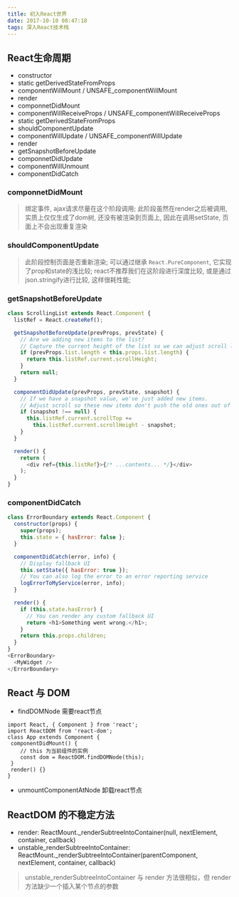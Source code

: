 ```yaml
---
title: 初入React世界
date: 2017-10-10 08:47:18
tags: 深入React技术栈
---
```

## React生命周期
- constructor
- static getDerivedStateFromProps
- componentWillMount / UNSAFE_componentWillMount
- render
- componnetDidMount
- componentWillReceiveProps / UNSAFE_componentWillReceiveProps
- static getDerivedStateFromProps
- shouldComponentUpdate
- componentWillUpdate / UNSAFE_componentWillUpdate
- render
- getSnapshotBeforeUpdate
- componnetDidUpdate
- componentWillUnmount
- componentDidCatch

### componnetDidMount
> 绑定事件, ajax请求尽量在这个阶段调用; 此阶段虽然在render之后被调用, 实质上仅仅生成了dom树, 还没有被渲染到页面上, 因此在调用setState, 页面上不会出现重复渲染

### shouldComponentUpdate
> 此阶段控制页面是否重新渲染; 可以通过继承 `React.PureComponent`, 它实现了prop和state的浅比较; react不推荐我们在这阶段进行深度比较, 或是通过json.stringify进行比较, 这样很耗性能;

### getSnapshotBeforeUpdate
```js
class ScrollingList extends React.Component {
  listRef = React.createRef();

  getSnapshotBeforeUpdate(prevProps, prevState) {
    // Are we adding new items to the list?
    // Capture the current height of the list so we can adjust scroll later.
    if (prevProps.list.length < this.props.list.length) {
      return this.listRef.current.scrollHeight;
    }
    return null;
  }

  componentDidUpdate(prevProps, prevState, snapshot) {
    // If we have a snapshot value, we've just added new items.
    // Adjust scroll so these new items don't push the old ones out of view.
    if (snapshot !== null) {
      this.listRef.current.scrollTop +=
        this.listRef.current.scrollHeight - snapshot;
    }
  }

  render() {
    return (
      <div ref={this.listRef}>{/* ...contents... */}</div>
    );
  }
}
```

### componentDidCatch

```js
class ErrorBoundary extends React.Component {
  constructor(props) {
    super(props);
    this.state = { hasError: false };
  }

  componentDidCatch(error, info) {
    // Display fallback UI
    this.setState({ hasError: true });
    // You can also log the error to an error reporting service
    logErrorToMyService(error, info);
  }

  render() {
    if (this.state.hasError) {
      // You can render any custom fallback UI
      return <h1>Something went wrong.</h1>;
    }
    return this.props.children;
  }
}
<ErrorBoundary>
  <MyWidget />
</ErrorBoundary>
```

## React 与 DOM
- findDOMNode 需要react节点

```
import React, { Component } from 'react';
import ReactDOM from 'react-dom';
class App extends Component { 
 componentDidMount() {
 	// this 为当前组件的实例
	const dom = ReactDOM.findDOMNode(this); 
 }
 render() {} 
}
```

- unmountComponentAtNode 卸载react节点

## ReactDOM 的不稳定方法
- render: ReactMount._renderSubtreeIntoContainer(null, nextElement, container, callback)
- unstable_renderSubtreeIntoContainer: ReactMount._renderSubtreeIntoContainer(parentComponent,
nextElement, container, callback)

> unstable_renderSubtreeIntoContainer 与 render 方法很相似，但 render 方法缺少一个插入某个节点的参数